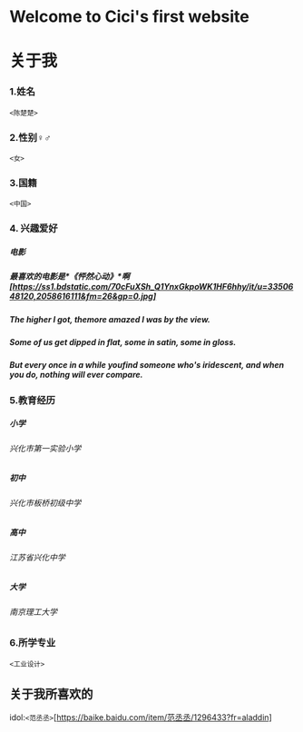 # Welcome to Cici's first website


# **关于我**

### 1.姓名
`<陈楚楚>`

### 2.性别♀️♂️
`<女>`

### 3.国籍
`<中国>`

### 4. 兴趣爱好
##### 电影 
##### 最喜欢的电影是*《怦然心动》*啊[https://ss1.bdstatic.com/70cFuXSh_Q1YnxGkpoWK1HF6hhy/it/u=3350648120,2058616111&fm=26&gp=0.jpg]

#####  The higher I got, themore amazed I was by the view.
#####  Some of us get dipped in flat, some in satin, some in gloss. 
##### But every once in a while youfind someone who's iridescent, and when you do, nothing will ever compare.

### 5.教育经历	
##### 小学
###### 兴化市第一实验小学
##### 初中
###### 兴化市板桥初级中学
##### 高中
###### 江苏省兴化中学
##### 大学
###### 南京理工大学
 
### 6.所学专业	
`<工业设计>`

## **关于我所喜欢的**
 idol:`<范丞丞>`[https://baike.baidu.com/item/范丞丞/1296433?fr=aladdin]



